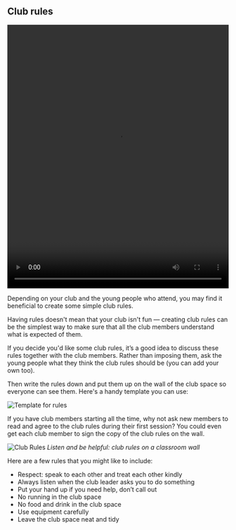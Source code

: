 ## Club rules

<video width="100%" height="600" id="Introduction video" controls preload="metadata"
  source src="https://rpf-futurelearn.s3.eu-west-1.amazonaws.com/CC+vol+training+/step3_3+club+rules.mp4" type="video/mp4" >
  <track
    label="English"
    kind="subtitles"
    srclang="en"
    src="https://rpf-futurelearn.s3.eu-west-1.amazonaws.com/CC+vol+training+/3.3_club_rules.vtt"
    default />
  <track
    label="Francais"
    kind="subtitles"
    srclang="fr"
    src="https://rpf-futurelearn.s3.eu-west-1.amazonaws.com/CC+vol+training+/3_3_club_rules_French__France__reviewed.vtt" />
  <track
    label="Español"
    kind="subtitles"
    srclang="es"
    src="https://rpf-futurelearn.s3.eu-west-1.amazonaws.com/CC+vol+training+/3_3_club_rules_Spanish__Spain__reviewed.vtt" />
  <track
    label="Italiano"
    kind="subtitles"
    srclang="it"
    src="https://rpf-futurelearn.s3.eu-west-1.amazonaws.com/CC+vol+training+/3_3_club_rules_Italian_reviewed.vtt" />
  <track
    label="Portugues"
    kind="subtitles"
    srclang="pr"
    src="https://rpf-futurelearn.s3.eu-west-1.amazonaws.com/CC+vol+training+/3_3_club_rules_Portuguese__Brazil__reviewed.vtt" />
</video>


Depending on your club and the young people who attend, you may find it beneficial to create some simple club rules.

Having rules doesn't mean that your club isn't fun — creating club rules can be the simplest way to make sure that all the club members understand what is expected of them.

If you decide you'd like some club rules, it’s a good idea to discuss these rules together with the club members. Rather than imposing them, ask the young people what they think the club rules should be (you can add your own too).

Then write the rules down and put them up on the wall of the club space so everyone can see them. Here's a handy template you can use:

![Template for rules](https://s3-eu-west-1.amazonaws.com/rpf-futurelearn/CC+vol+training+/ClubRulesTemplate.jpg)

If you have club members starting all the time, why not ask new members to read and agree to the club rules during their first session?
You could even get each club member to sign the copy of the club rules on the wall.

![Club Rules](https://s3-eu-west-1.amazonaws.com/rpf-futurelearn/CC+vol+training+/ClubRules.png)
*Listen and be helpful: club rules on a classroom wall*

Here are a few rules that you might like to include:

+ Respect: speak to each other and treat each other kindly
+ Always listen when the club leader asks you to do something
+ Put your hand up if you need help, don’t call out
+ No running in the club space
+ No food and drink in the club space
+ Use equipment carefully
+ Leave the club space neat and tidy
